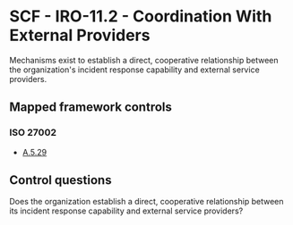 # SCF - IRO-11.2 - Coordination With External Providers
Mechanisms exist to establish a direct, cooperative relationship between the organization's incident response capability and external service providers.
## Mapped framework controls
### ISO 27002
- [A.5.29](../iso27002/a-5.md#a529)
  
## Control questions
Does the organization establish a direct, cooperative relationship between its incident response capability and external service providers?
  